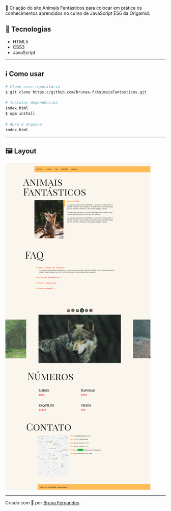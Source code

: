 🐺 Criação do site Animais Fantásticos para colocar em prática os conhecimentos aprendidos no curso de JavaScript ES6 da Origamid.

## 🚀 Tecnologias

* HTML5
* CSS3
* JavaScript

---

## ℹ️ Como usar
```bash
# Clone esse repositório
$ git clone https://github.com/brunaa-f/AnimaisFantasticos.git

# Instalar dependências
index.html
$ npm install

# Abra o arquivo
index.html
```
---

## 🖼 Layout
![Layout Animais Fantasticos](/img/layout.png)

---
Criado com 💙 por [Bruna Fernandes](https://github.com/brunaa-f/)
